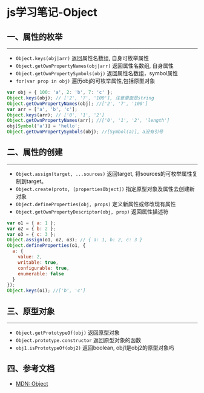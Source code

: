 <!-- 2017/6/1  -->

# js学习笔记-Object

## 一、属性的枚举

---

- `Object.keys(obj|arr)` 返回属性名数组, 自身可枚举属性
- `Object.getOwnPropertyNames(obj|arr)` 返回属性名数组, 自身属性
- `Object.getOwnPropertySymbols(obj)` 返回属性名数组，symbol属性
- `for(var prop in obj)` 遍历obj的可枚举属性,包括原型对象

```js
var obj = { 100: 'a', 2: 'b', 7: 'c' };
Object.keys(obj); // ['2', '7', '100'], 注意里面是string
Object.getOwnPropertyNames(obj); //['2', '7', '100']
var arr = ['a', 'b', 'c'];
Object.keys(arr); // ['0', '1', '2']
Object.getOwnPropertyNames(arr); //['0', '1', '2', 'length']
obj[Symbol('a')] = 'hello';
Object.getOwnPropertySymbols(obj); //[Symbol(a)], a没有引号
```

## 二、属性的创建

---

- `Object.assign(target, ...sources)` 返回target, 将sources的可枚举属性复制到target。
- `Object.create(proto, [propertiesObject])` 指定原型对象及属性去创建新对象
- `Object.defineProperties(obj, props)` 定义新属性或修改现有属性
- `Object.getOwnPropertyDescriptor(obj, prop)` 返回属性描述符

```js
var o1 = { a: 1 };
var o2 = { b: 2 };
var o3 = { c: 3 };
Object.assign(o1, o2, o3); // { a: 1, b: 2, c: 3 }
Object.defineProperties(o1, {
  a: {
    value: 2,
    writable: true,
    configurable: true,
    enumerable: false
  }
});
Object.keys(o1); //['b', 'c']
```

## 三、原型对象

---

- `Object.getPrototypeOf(obj)` 返回原型对象
- `Object.prototype.constructor` 返回原型对象的函数
- `obj1.isPrototypeOf(obj2)` 返回boolean, obj1是obj2的原型对象吗

## 四、参考文档

- [MDN: Object](https://developer.mozilla.org/zh-CN/docs/Web/JavaScript/Reference/Global_Objects/Object)

